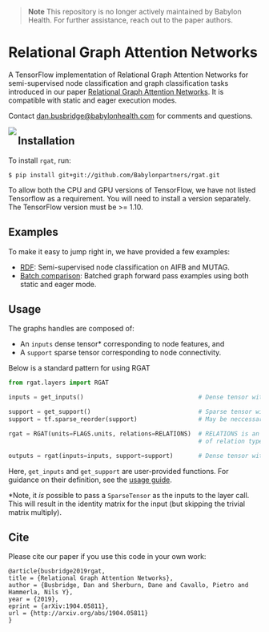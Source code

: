 > **Note**
> This repository is no longer actively maintained by Babylon Health. For further assistance, reach out to the paper authors.

# Relational Graph Attention Networks

A TensorFlow implementation of Relational Graph Attention Networks for semi-supervised node classification and graph classification tasks introduced in our paper [Relational Graph Attention Networks](https://openreview.net/forum?id=Bklzkh0qFm). It is compatible with static and eager execution modes.

Contact [dan.busbridge@babylonhealth.com](mailto:dan.busbridge@babylonhealth.com) for comments and questions.

<img align="left" src="images/argat.png">

## Installation
To install `rgat`, run:
```
$ pip install git+git://github.com/Babylonpartners/rgat.git
```
To allow both the CPU and GPU versions of TensorFlow, we have not listed Tensorflow as a requirement. You will need to install a version separately. The TensorFlow version must be >= 1.10.

## Examples
To make it easy to jump right in, we have provided a few examples:
+ [RDF](examples/rdf): Semi-supervised node classification on AIFB and MUTAG.
+ [Batch comparison](examples/batching): Batched graph forward pass examples using both static and eager mode.

## Usage
The graphs handles are composed of:
+ An `inputs` dense tensor* corresponding to node features, and
+ A `support` sparse tensor corresponding to node connectivity.

Below is a standard pattern for using RGAT
```python
from rgat.layers import RGAT

inputs = get_inputs()                                # Dense tensor with shape (?, Features)

support = get_support()                              # Sparse tensor with dense shape (?, ?)
support = tf.sparse_reorder(support)                 # May be neccessary, depending on construction

rgat = RGAT(units=FLAGS.units, relations=RELATIONS)  # RELATIONS is an integer indicating the number 
                                                     # of relation types in the graph

outputs = rgat(inputs=inputs, support=support)       # Dense tensor with shape (?, FLAGS.units)
```
Here, `get_inputs` and `get_support` are user-provided functions. 
For guidance on their definition, see the [usage guide](docs/usage_guide.md).

*Note, it *is* possible to pass a `SparseTensor` as the inputs to the layer call. 
This will result in the identity matrix for the input (but skipping the trivial matrix multiply).

## Cite

Please cite our paper if you use this code in your own work:
```
@article{busbridge2019rgat,
title = {Relational Graph Attention Networks},
author = {Busbridge, Dan and Sherburn, Dane and Cavallo, Pietro and Hammerla, Nils Y},
year = {2019},
eprint = {arXiv:1904.05811},
url = {http://arxiv.org/abs/1904.05811}
}
```
